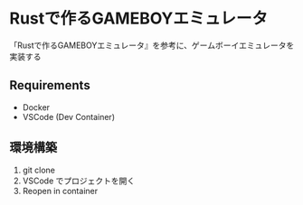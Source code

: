 # Rustで作るGAMEBOYエミュレータ

「Rustで作るGAMEBOYエミュレータ』を参考に、ゲームボーイエミュレータを実装する

## Requirements

- Docker
- VSCode (Dev Container)

## 環境構築

1. git clone
1. VSCode でプロジェクトを開く
1. Reopen in container
